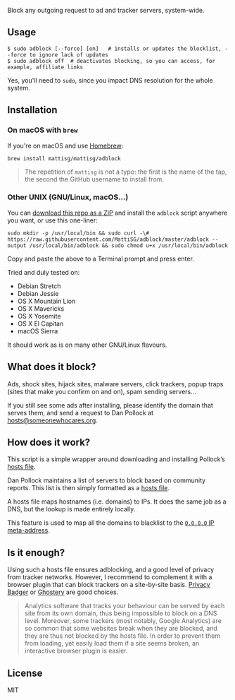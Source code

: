 Block any outgoing request to ad and tracker servers, system-wide.


Usage
-----

	$ sudo adblock [--force] [on]	# installs or updates the blocklist, --force to ignore lack of updates
	$ sudo adblock off	# deactivates blocking, so you can access, for example, affiliate links

Yes, you'll need to `sudo`, since you impact DNS resolution for the whole system.


Installation
------------

### On macOS with `brew`

If you're on macOS and use [Homebrew](http://brew.sh):

```shell
brew install mattisg/mattisg/adblock
```

> The repetition of `mattisg` is not a typo: the first is the name of the tap, the second the GitHub username to install from.

### Other UNIX (GNU/Linux, macOS…)

You can [download this repo as a ZIP](https://github.com/MattiSG/adblock/archive/master.zip) and install the `adblock` script anywhere you want, or use this one-liner:

	sudo mkdir -p /usr/local/bin && sudo curl -\# https://raw.githubusercontent.com/MattiSG/adblock/master/adblock --output /usr/local/bin/adblock && sudo chmod u+x /usr/local/bin/adblock

Copy and paste the above to a Terminal prompt and press enter.

Tried and duly tested on:

- Debian Stretch
- Debian Jessie
- OS X Mountain Lion
- OS X Mavericks
- OS X Yosemite
- OS X El Capitan
- macOS Sierra

It should work as is on many other GNU/Linux flavours.


What does it block?
-------------------

Ads, shock sites, hijack sites, malware servers, click trackers, popup traps (sites that make you confirm on and on), spam sending servers…

If you still see some ads after installing, please identify the domain that serves them, and send a request to Dan Pollock at hosts@someonewhocares.org.


How does it work?
-----------------

This script is a simple wrapper around downloading and installing Pollock’s [hosts file](http://someonewhocares.org/hosts/).

Dan Pollock maintains a list of servers to block based on community reports. This list is then simply formatted as a [hosts file](http://en.wikipedia.org/wiki/Hosts_file).

A hosts file maps hostnames (i.e. domains) to IPs. It does the same job as a DNS, but the lookup is made entirely locally.

This feature is used to map all the domains to blacklist to the [`0.0.0.0` IP meta-address](http://en.wikipedia.org/wiki/0.0.0.0).


Is it enough?
-------------

Using such a hosts file ensures adblocking, and a good level of privacy from tracker networks. However, I recommend to complement it with a browser plugin that can block trackers on a site-by-site basis. [Privacy Badger](https://www.eff.org/privacybadger) or [Ghostery](https://www.ghostery.com/try-us/download-browser-extension/) are good choices.

> Analytics software that tracks your behaviour can be served by each site from its own domain, thus being impossible to block on a DNS level.
> Moreover, some trackers (most notably, Google Analytics) are so common that some websites break when they are blocked, and they are thus not blocked by the hosts file. In order to prevent them from loading, yet easily load them if a site seems broken, an interactive browser plugin is easier.


License
-------

MIT
